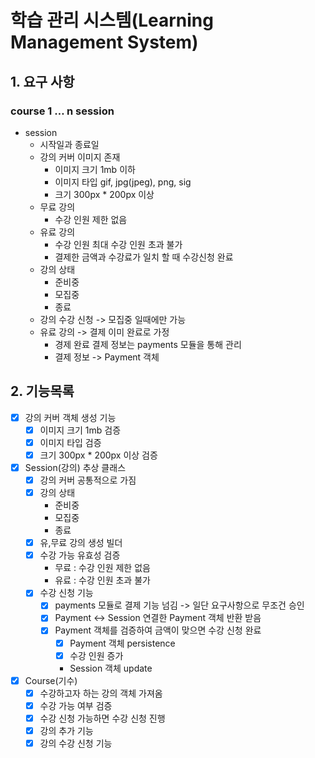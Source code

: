 # 학습 관리 시스템(Learning Management System)

## 1. 요구 사항
### course 1 … n session
* session
    * 시작일과 종료일
    * 강의 커버 이미지 존재
        * 이미지 크기 1mb 이하
        * 이미지 타입 gif, jpg(jpeg), png, sig
        * 크기 300px * 200px 이상
    * 무료 강의
        * 수강 인원 제한 없음
    * 유료 강의
        * 수강 인원 최대 수강 인원 초과 불가
        * 결제한 금액과 수강료가 일치 할 때 수강신청 완료
    * 강의 상태
        * 준비중
        * 모집중
        * 종료
    * 강의 수강 신청 -> 모집중 일때에만 가능
    * 유료 강의 -> 결제 이미 완료로 가정
        * 경제 완료 결제 정보는 payments 모듈을 통해 관리
        * 결제 정보 -> Payment 객체

## 2. 기능목록
* [x] 강의 커버 객체 생성 기능
    * [x] 이미지 크기 1mb 검증
    * [x] 이미지 타입 검증
    * [x] 크기 300px * 200px 이상 검증
* [x] Session(강의) 추상 클래스
    * [x] 강의 커버 공통적으로 가짐
    * [x] 강의 상태
      * 준비중
      * 모집중
      * 종료
    * [x] 유,무료 강의 생성 빌더
    * [x] 수강 가능 유효성 검증
      * 무료 : 수강 인원 제한 없음
      * 유료 : 수강 인원 초과 불가
    * [x] 수강 신청 기능 
        * [x] payments 모듈로 결제 기능 넘김 -> 일단 요구사항으로 무조건 승인
        * [x] Payment <-> Session 연결한 Payment 객체 반환 받음
        * [x] Payment 객체를 검증하여 금액이 맞으면 수강 신청 완료
            * [x] Payment 객체 persistence
            * [x] 수강 인원 증가
            * Session 객체 update
* [x] Course(기수)
    * [x] 수강하고자 하는 강의 객체 가져옴
    * [x] 수강 가능 여부 검증
    * [x] 수강 신청 가능하면 수강 신청 진행
    * [x] 강의 추가 기능
    * [x] 강의 수강 신청 기능